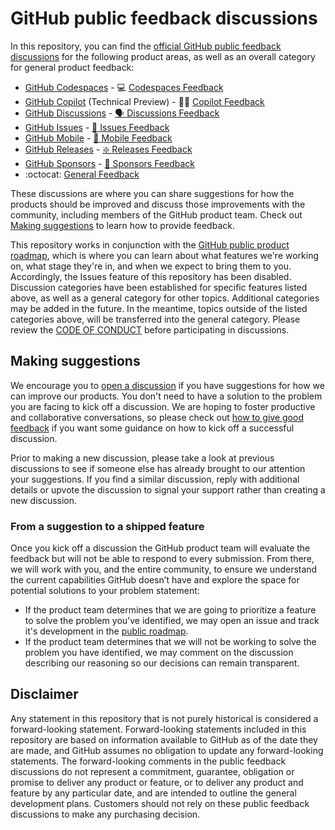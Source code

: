 # GitHub public feedback discussions

In this repository, you can find the [official GitHub public feedback discussions](https://github.com/github/feedback/discussions) for the following product areas, as well as an overall category for general product feedback:

- [GitHub Codespaces](https://github.com/features/codespaces) - :computer: [Codespaces Feedback](https://github.com/github/feedback/discussions/categories/codespaces-feedback)
- [GitHub Copilot](https://copilot.github.com/) (Technical Preview) - :woman_pilot: [Copilot Feedback](https://github.com/github/feedback/discussions/categories/copilot-feedback)
- [GitHub Discussions](https://github.blog/2020-05-06-new-from-satellite-2020-github-codespaces-github-discussions-securing-code-in-private-repositories-and-more/#discussions) - [:speaking_head: Discussions Feedback](https://github.com/github/feedback/discussions/categories/discussions-feedback)
- [GitHub Issues](https://github.com/features/issues) - [:octopus: Issues Feedback](https://github.com/github/feedback/discussions/categories/issues-feedback)
- [GitHub Mobile](https://github.com/mobile) - [:iphone: Mobile Feedback](https://github.com/github/feedback/discussions/categories/mobile-feedback)
- [GitHub Releases](https://docs.github.com/en/repositories/releasing-projects-on-github/automatically-generated-release-notes) - [❇️ Releases Feedback](https://github.com/github/feedback/discussions/categories/releases-feedback)
- [GitHub Sponsors](https://github.com/sponsors) - [:sparkling_heart: Sponsors Feedback](https://github.com/github/feedback/discussions/categories/sponsors-feedback)
- :octocat: [General Feedback](https://github.com/github/feedback/discussions/categories/general-feedback)

These discussions are where you can share suggestions for how the products should be improved and discuss those improvements with the community, including members of the GitHub product team. Check out [Making suggestions](#making-suggestions) to learn how to provide feedback.

This repository works in conjunction with the [GitHub public product roadmap](https://github.com/github/roadmap), which is where you can learn about what features we're working on, what stage they're in, and when we expect to bring them to you. Accordingly, the Issues feature of this repository has been disabled. Discussion categories have been established for specific features listed above, as well as a general category for other topics. Additional categories may be added in the future. In the meantime, topics outside of the listed categories above, will be transferred into the general category. Please review the [CODE OF CONDUCT](CODE_OF_CONDUCT.md) before participating in discussions.

## Making suggestions

We encourage you to [open a discussion](https://github.com/github/feedback/discussions) if you have suggestions for how we can improve our products. You don't need to have a solution to the problem you are facing to kick off a discussion. We are hoping to foster productive and collaborative conversations, so please check out [how to give good feedback](https://github.com/github/feedback/discussions/1) if you want some guidance on how to kick off a successful discussion.

Prior to making a new discussion, please take a look at previous discussions to see if someone else has already brought to our attention your suggestions. If you find a similar discussion, reply with additional details or upvote the discussion to signal your support rather than creating a new discussion.

### From a suggestion to a shipped feature

Once you kick off a discussion the GitHub product team will evaluate the feedback but will not be able to respond to every submission. From there, we will work with you, and the entire community, to ensure we understand the current capabilities GitHub doesn’t have and explore the space for potential solutions to your problem statement:

- If the product team determines that we are going to prioritize a feature to solve the problem you've identified, we may open an issue and track it's development in the [public roadmap](https://github.com/github/roadmap).
- If the product team determines that we will not be working to solve the problem you have identified, we may comment on the discussion describing our reasoning so our decisions can remain transparent.

## Disclaimer

Any statement in this repository that is not purely historical is considered a forward-looking statement. Forward-looking statements included in this repository are based on information available to GitHub as of the date they are made, and GitHub assumes no obligation to update any forward-looking statements. The forward-looking comments in the public feedback discussions do not represent a commitment, guarantee, obligation or promise to deliver any product or feature, or to deliver any product and feature by any particular date, and are intended to outline the general development plans. Customers should not rely on these public feedback discussions to make any purchasing decision.
